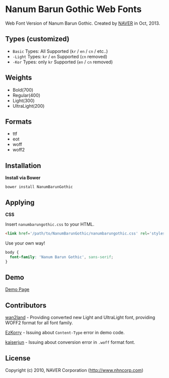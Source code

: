 # Nanum Barun Gothic Web Fonts

Web Font Version of Nanum Barun Gothic. Created by [NAVER](http://www.naver.com) in Oct, 2013.

## Types (customized)

 - `Basic` Types: All Supported (`kr` / `en` / `cn` / etc..)
 - `-Light` Types: `kr` / `en` Supported (`cn` removed)
 - `-Kor` Types: only `kr` Supported (`en` / `cn` removed)

## Weights

- Bold(700)
- Regular(400)
- Light(300)
- UltraLight(200)

## Formats

- ttf
- eot
- woff
- woff2

## Installation

**Install via Bower**

```
bower install NanumBarunGothic
```

## Applying

**CSS**

Insert `nanumbarungothic.css` to your HTML.

```html
<link href='/path/to/NanumBarunGothic/nanumbarungothic.css' rel='stylesheet' type='text/css'>
```

Use your own way!

```css
body {
  font-family: 'Nanum Barun Gothic', sans-serif;
}
```

## Demo

[Demo Page](http://hiun.github.io/NanumBarunGothic)

## Contributors

[wan2land](https://github.com/wan2land) - Providing converted new Light and UltraLight font, providing WOFF2 format for all font family.

[EzKorry](https://github.com/EzKorry) - Issuing about `Content-Type` error in demo code.

[kaiserjun](https://github.com/kaiserjun) - Issuing about conversion error in `.woff` format font.

## License

Copyright (c) 2010, NAVER Corporation (http://www.nhncorp.com)
